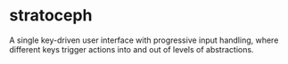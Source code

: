# stratoceph
A single key-driven user interface with progressive input handling, where different keys trigger actions into and out of levels of abstractions.
